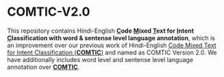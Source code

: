 # COMTIC-V2.0
This repository contains Hindi-English **<ins>C</ins>ode <ins>M</ins>ixed <ins>T</ins>ext for <ins>I</ins>ntent <ins>C</ins>lassification with word &amp; sentense level language annotation**, which is an improvement over our previous work of Hindi-English [Code Mixed Text for Intent Classification (<ins>__COMTIC__</ins>)](https://github.com/ai-ml-rnd-experiments/COMTIC) and named as COMTIC Version 2.0. We have additionally includes word level and sentense level language annotation over [<ins>__COMTIC__</ins>](https://github.com/ai-ml-rnd-experiments/COMTIC).
